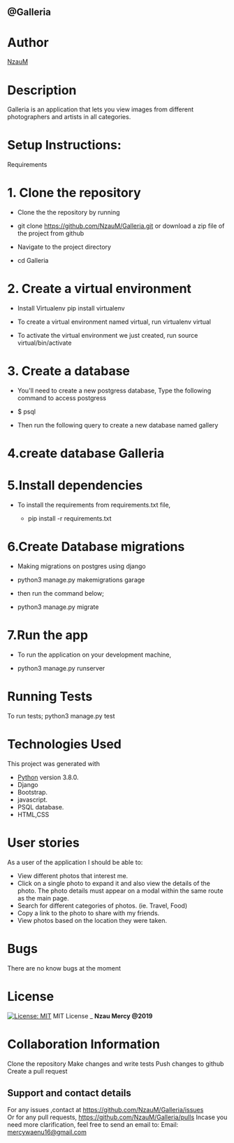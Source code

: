 ## @Galleria
# Author
[NzauM](https://github.com/NzauM/Galleria.git)

# Description
Galleria is an application that lets you view images from different photographers and artists in all categories.

# Setup Instructions:
Requirements
# 1. Clone the repository
* Clone the the repository by running

* git clone https://github.com/NzauM/Galleria.git
or download a zip file of the project from github

* Navigate to the project directory

* cd Galleria
# 2. Create a virtual environment
* Install Virtualenv
 pip install virtualenv
 
* To create a virtual environment named virtual, run
virtualenv virtual

* To activate the virtual environment we just created, run
source virtual/bin/activate

# 3. Create a database
* You'll need to create a new postgress database, Type the following command to access postgress

 * $ psql
  * Then run the following query to create a new database named gallery

# 4.create database Galleria
# 5.Install dependencies
* To install the requirements from requirements.txt file,

  * pip install -r requirements.txt
# 6.Create Database migrations
* Making migrations on postgres using django

* python3 manage.py makemigrations garage
* then run the command below;

* python3 manage.py migrate
# 7.Run the app
* To run the application on your development machine,

* python3 manage.py runserver
# Running Tests
To run tests;
python3 manage.py test

# Technologies Used
This project was generated with
  * [Python](https://www.python.org/) version 3.8.0.
  * Django
  * Bootstrap.
  * javascript.
  * PSQL database.
  * HTML,CSS
# User stories
As a user of the application I should be able to:

*  View different photos that interest me.
 * Click on a single photo to expand it and also view the details of the photo. The photo details must appear on a modal within the same route as the main page.
* Search for different categories of photos. (ie. Travel, Food)
* Copy a link to the photo to share with my friends.
* View photos based on the location they were taken.
# Bugs
There are no know bugs at the moment


# License
[![License: MIT](https://img.shields.io/badge/License-MIT-yellow.svg)](https://opensource.org/licenses/MIT)
MIT License
\_ **Nzau Mercy @2019**


# Collaboration Information
Clone the repository
Make changes and write tests
Push changes to github
Create a pull request
## Support and contact details
 For any issues ,contact at https://github.com/NzauM/Galleria/issues <br>
 Or for any pull requests, https://github.com/NzauM/Galleria/pulls
  Incase you need more clarification, feel free to send an email to: 
Email: mercywaenu16@gmail.com

